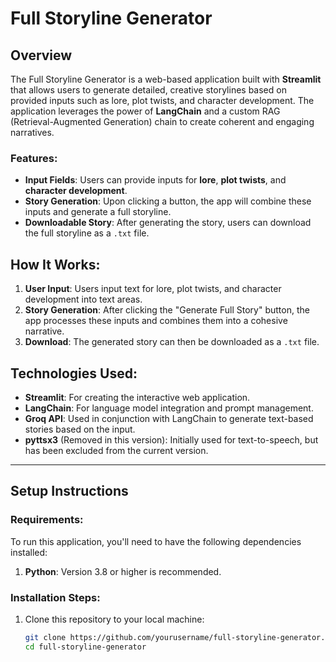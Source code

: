 # Full Storyline Generator

## Overview
The Full Storyline Generator is a web-based application built with **Streamlit** that allows users to generate detailed, creative storylines based on provided inputs such as lore, plot twists, and character development. The application leverages the power of **LangChain** and a custom RAG (Retrieval-Augmented Generation) chain to create coherent and engaging narratives.

### Features:
- **Input Fields**: Users can provide inputs for **lore**, **plot twists**, and **character development**.
- **Story Generation**: Upon clicking a button, the app will combine these inputs and generate a full storyline.
- **Downloadable Story**: After generating the story, users can download the full storyline as a `.txt` file.

## How It Works:
1. **User Input**: Users input text for lore, plot twists, and character development into text areas.
2. **Story Generation**: After clicking the "Generate Full Story" button, the app processes these inputs and combines them into a cohesive narrative.
3. **Download**: The generated story can then be downloaded as a `.txt` file.

## Technologies Used:
- **Streamlit**: For creating the interactive web application.
- **LangChain**: For language model integration and prompt management.
- **Groq API**: Used in conjunction with LangChain to generate text-based stories based on the input.
- **pyttsx3** (Removed in this version): Initially used for text-to-speech, but has been excluded from the current version.

---

## Setup Instructions

### Requirements:
To run this application, you'll need to have the following dependencies installed:

1. **Python**: Version 3.8 or higher is recommended.

### Installation Steps:
1. Clone this repository to your local machine:
   ```bash
   git clone https://github.com/yourusername/full-storyline-generator.git
   cd full-storyline-generator
